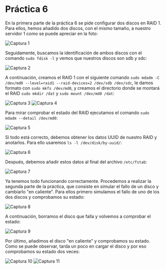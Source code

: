 # Práctica 6

En la primera parte de la práctica 6 se pide configurar dos discos en RAID 1. Para ellos, hemos añadido dos discos, con el mismo tamaño, a nuestro servidor 1 como se puede apreciar en la foto:

![Captura 1](http://imgur.com/C2jbRfK.jpg "Discos creados")

Seguidamente, buscamos la identificación de ambos discos con el comando `sudo fdisk -l` y vemos que nuestros discos son sdb y sdc:

![Captura 2](http://imgur.com/ybx8Ojx.jpg "Discos")

A continuación, creamos el RAID 1 con el siguiente comando `sudo mdadm -C /dev/md0 --level=raid1 --raid-devices=2 /dev/sdb /dev/sdc`, le damos formato con `sudo mkfs /dev/md0`, y creamos el directorio donde se montará el RAID `sudo mkdir /dat` y `sudo mount /dev/md0 /dat`:

![Captura 3](http://imgur.com/cAyZO1y.jpg "RAID")
![Captura 4](http://imgur.com/MQX2xUD.jpg "Formato")

Para mirar comprobar el estado del RAID ejecutamos el comando `sudo mdadm --detail /dev/md0`:

![Captura 5](http://imgur.com/ufysyLm.jpg "Estado RAID")

Si todo está correcto, debemos obtener los datos UUID de nuestro RAID y anotarlos. Para ello usaremos `ls -l /dev/disk/by-uuid/`:

![Captura 6](http://imgur.com/Pq6rFy9.jpg "UUID")

Después, debemos añadir estos datos al final del archivo `/etc/fstab`:

![Captura 7](http://imgur.com/zk6FB01.jpg "Añadir UUID")

Ya tenemos todo funcionando correctamente. Procedemos a realizar la segunda parte de la práctica, que consiste en simular el fallo de un disco y cambiarlo "en caliente".
Para ellos primero simulamos el fallo de uno de los dos discos y comprobamos su estado:

![Captura 8](http://imgur.com/IMioTQA.jpg "Falla disco")

A continuación, borramos el disco que falla y volvemos a comprobar el estado:

![Captura 9](http://imgur.com/gpWMYIY.jpg "Eliminamos disco")

Por último, añadimos el disco "en caliente" y comprobamos su estado. Como se puede observar, tarda un poco en cargar el disco y por eso comprobamos su estado dos veces:

![Captura 10](http://imgur.com/wVvItlA.jpg "Añadiendo disco")
![Captura 11](http://imgur.com/Um5sLpI.jpg "Añadido disco")